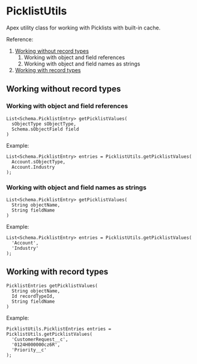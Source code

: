 # PicklistUtils

Apex utility class for working with Picklists with built-in cache.

Reference:

1. [Working without record types](#working-without-record-types)
    1. Working with object and field references
    1. Working with object and field names as strings
1. [Working with record types](#working-with-record-types)

## Working without record types

### Working with object and field references

```
List<Schema.PicklistEntry> getPicklistValues(
  sObjectType sObjectType,
  Schema.sObjectField field
)
```

Example:

```
List<Schema.PicklistEntry> entries = PicklistUtils.getPicklistValues(
  Account.sObjectType,
  Account.Industry
);
```

### Working with object and field names as strings

```
List<Schema.PicklistEntry> getPicklistValues(
  String objectName,
  String fieldName
)
```

Example:

```
List<Schema.PicklistEntry> entries = PicklistUtils.getPicklistValues(
  'Account',
  'Industry'
);
```

## Working with record types

```
PicklistEntries getPicklistValues(
  String objectName,
  Id recordTypeId,
  String fieldName
)
```

Example:

```
PicklistUtils.PicklistEntries entries = PicklistUtils.getPicklistValues(
  'CustomerRequest__c',
  '0124H000000cz6R',
  'Priority__c'
);
```